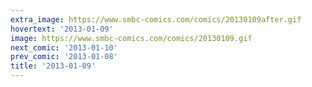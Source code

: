 ```yaml
---
extra_image: https://www.smbc-comics.com/comics/20130109after.gif
hovertext: '2013-01-09'
image: https://www.smbc-comics.com/comics/20130109.gif
next_comic: '2013-01-10'
prev_comic: '2013-01-08'
title: '2013-01-09'
---
```


